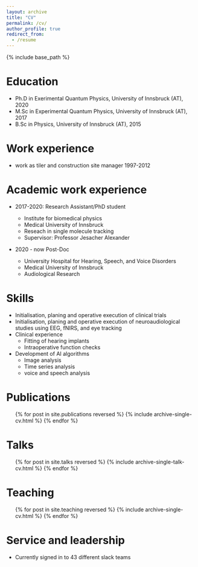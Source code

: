 ```yaml
---
layout: archive
title: "CV"
permalink: /cv/
author_profile: true
redirect_from:
  - /resume
---
```


{% include base_path %}

Education
======
* Ph.D in Exerimental Quantum Physics, University of Innsbruck (AT), 2020
* M.Sc in Experimental Quantum Physics, University of Innsbruck (AT), 2017
* B.Sc in Physics, University of Innsbruck (AT), 2015

Work experience 
======
* work as tiler and construction site manager 1997-2012

Academic work experience
======
* 2017-2020: Research Assistant/PhD student
  * Institute for biomedical physics 
  * Medical University of Innsbruck 
  * Reseach in single molecule tracking
  * Supervisor: Professor Jesacher Alexander
 
* 2020 - now Post-Doc
  * University Hospital for Hearing, Speech, and Voice Disorders 
  * Medical University of Innsbruck 
  * Audiological Research 
  
Skills
======
* Initialisation, planing  and operative execution of clinical trials
* Initialisation, planing  and operative execution of neuroaudiological studies using EEG,  fNIRS, and eye tracking 
* Clinical experience 
  * Fitting of hearing implants 
  * Intraoperative function checks
* Development of AI algorithms 
  * Image analysis 
  * Time series analysis 
  * voice and speech analysis

Publications
======
  <ul>{% for post in site.publications reversed %}
    {% include archive-single-cv.html %}
  {% endfor %}</ul>
  
Talks
======
  <ul>{% for post in site.talks reversed %}
    {% include archive-single-talk-cv.html  %}
  {% endfor %}</ul>
  
Teaching
======
  <ul>{% for post in site.teaching reversed %}
    {% include archive-single-cv.html %}
  {% endfor %}</ul>
  
Service and leadership
======
* Currently signed in to 43 different slack teams
